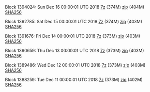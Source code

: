Block 1394024: Sun Dec 16 00:00:01 UTC 2018 [7z](https://transfer.sh/7lDwF/bootstrap.dat.20181216.7z) (374M) [zip](https://transfer.sh/abTg4/bootstrap.dat.20181216.zip) (404M) [SHA256](https://transfer.sh/nkAi5/sha256.txt)

Block 1392785: Sat Dec 15 00:00:01 UTC 2018 [7z](https://transfer.sh/cyD5K/bootstrap.dat.20181215.7z) (374M) [zip](https://transfer.sh/GAohE/bootstrap.dat.20181215.zip) (403M) [SHA256](https://transfer.sh/11BKY6/sha256.txt)

Block 1391676: Fri Dec 14 00:00:01 UTC 2018 [7z](https://transfer.sh/106coG/bootstrap.dat.20181214.7z) (373M) [zip](https://transfer.sh/9khf1/bootstrap.dat.20181214.zip) (403M) [SHA256](https://transfer.sh/dzmPz/sha256.txt)

Block 1390659: Thu Dec 13 00:00:01 UTC 2018 [7z](https://transfer.sh/zo4Ou/bootstrap.dat.20181213.7z) (373M) [zip](https://transfer.sh/DewAF/bootstrap.dat.20181213.zip) (403M) [SHA256](https://transfer.sh/NQh6G/sha256.txt)

Block 1389486: Wed Dec 12 00:00:01 UTC 2018 [7z](https://transfer.sh/hrM9E/bootstrap.dat.20181212.7z) (373M) [zip](https://transfer.sh/y4NCu/bootstrap.dat.20181212.zip) (403M) [SHA256](https://transfer.sh/RpBmY/sha256.txt)

Block 1388259: Tue Dec 11 00:00:01 UTC 2018 [7z](https://transfer.sh/nX4Ty/bootstrap.dat.20181211.7z) (373M) [zip](https://transfer.sh/kE5mF/bootstrap.dat.20181211.zip) (402M) [SHA256](https://transfer.sh/ipB4P/sha256.txt)
